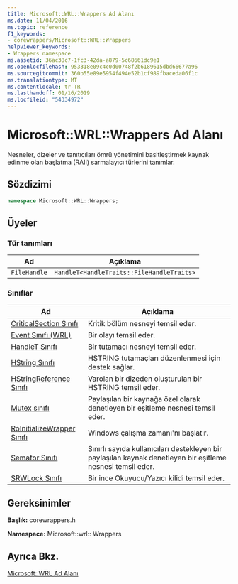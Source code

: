 ```yaml
---
title: Microsoft::WRL::Wrappers Ad Alanı
ms.date: 11/04/2016
ms.topic: reference
f1_keywords:
- corewrappers/Microsoft::WRL::Wrappers
helpviewer_keywords:
- Wrappers namespace
ms.assetid: 36ac38c7-1fc3-42da-a879-5c68661dc9e1
ms.openlocfilehash: 953318e09c4c0d00748f2b6189615dbd66677a96
ms.sourcegitcommit: 360b55e89e5954f494e52b1cf989fbaceda06f1c
ms.translationtype: MT
ms.contentlocale: tr-TR
ms.lasthandoff: 01/16/2019
ms.locfileid: "54334972"
---
```

# <a name="microsoftwrlwrappers-namespace"></a>Microsoft::WRL::Wrappers Ad Alanı

Nesneler, dizeler ve tanıtıcıları ömrü yönetimini basitleştirmek kaynak edinme olan başlatma (RAII) sarmalayıcı türlerini tanımlar.

## <a name="syntax"></a>Sözdizimi

```cpp
namespace Microsoft::WRL::Wrappers;
```

## <a name="members"></a>Üyeler

### <a name="typedefs"></a>Tür tanımları

|Ad|Açıklama|
|----------|-----------------|
|`FileHandle`|`HandleT<HandleTraits::FileHandleTraits>`|

### <a name="classes"></a>Sınıflar

|Ad|Açıklama|
|----------|-----------------|
|[CriticalSection Sınıfı](criticalsection-class.md)|Kritik bölüm nesneyi temsil eder.|
|[Event Sınıfı (WRL)](event-class-wrl.md)|Bir olayı temsil eder.|
|[HandleT Sınıfı](handlet-class.md)|Bir tutamacı nesneyi temsil eder.|
|[HString Sınıfı](hstring-class.md)|HSTRING tutamaçları düzenlenmesi için destek sağlar.|
|[HStringReference Sınıfı](hstringreference-class.md)|Varolan bir dizeden oluşturulan bir HSTRING temsil eder.|
|[Mutex sınıfı](mutex-class.md)|Paylaşılan bir kaynağa özel olarak denetleyen bir eşitleme nesnesi temsil eder.|
|[RoInitializeWrapper Sınıfı](roinitializewrapper-class.md)|Windows çalışma zamanı'nı başlatır.|
|[Semafor Sınıfı](semaphore-class.md)|Sınırlı sayıda kullanıcıları destekleyen bir paylaşılan kaynak denetleyen bir eşitleme nesnesi temsil eder.|
|[SRWLock Sınıfı](srwlock-class.md)|Bir ince Okuyucu/Yazıcı kilidi temsil eder.|

## <a name="requirements"></a>Gereksinimler

**Başlık:** corewrappers.h

**Namespace:** Microsoft::wrl:: Wrappers

## <a name="see-also"></a>Ayrıca Bkz.

[Microsoft::WRL Ad Alanı](microsoft-wrl-namespace.md)